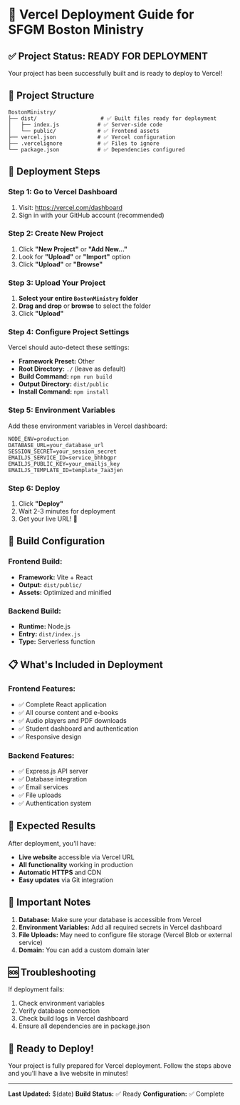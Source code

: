 # 🚀 Vercel Deployment Guide for SFGM Boston Ministry

## ✅ **Project Status: READY FOR DEPLOYMENT**

Your project has been successfully built and is ready to deploy to Vercel!

## 📁 **Project Structure**
```
BostonMinistry/
├── dist/                    # ✅ Built files ready for deployment
│   ├── index.js            # ✅ Server-side code
│   └── public/             # ✅ Frontend assets
├── vercel.json             # ✅ Vercel configuration
├── .vercelignore           # ✅ Files to ignore
└── package.json            # ✅ Dependencies configured
```

## 🚀 **Deployment Steps**

### **Step 1: Go to Vercel Dashboard**
1. Visit: https://vercel.com/dashboard
2. Sign in with your GitHub account (recommended)

### **Step 2: Create New Project**
1. Click **"New Project"** or **"Add New..."**
2. Look for **"Upload"** or **"Import"** option
3. Click **"Upload"** or **"Browse"**

### **Step 3: Upload Your Project**
1. **Select your entire `BostonMinistry` folder**
2. **Drag and drop** or **browse** to select the folder
3. Click **"Upload"**

### **Step 4: Configure Project Settings**
Vercel should auto-detect these settings:
- **Framework Preset:** Other
- **Root Directory:** `./` (leave as default)
- **Build Command:** `npm run build`
- **Output Directory:** `dist/public`
- **Install Command:** `npm install`

### **Step 5: Environment Variables**
Add these environment variables in Vercel dashboard:
```
NODE_ENV=production
DATABASE_URL=your_database_url
SESSION_SECRET=your_session_secret
EMAILJS_SERVICE_ID=service_bhhbgpr
EMAILJS_PUBLIC_KEY=your_emailjs_key
EMAILJS_TEMPLATE_ID=template_7aa3jen
```

### **Step 6: Deploy**
1. Click **"Deploy"**
2. Wait 2-3 minutes for deployment
3. Get your live URL! 🎉

## 🔧 **Build Configuration**

### **Frontend Build:**
- **Framework:** Vite + React
- **Output:** `dist/public/`
- **Assets:** Optimized and minified

### **Backend Build:**
- **Runtime:** Node.js
- **Entry:** `dist/index.js`
- **Type:** Serverless function

## 📋 **What's Included in Deployment**

### **Frontend Features:**
- ✅ Complete React application
- ✅ All course content and e-books
- ✅ Audio players and PDF downloads
- ✅ Student dashboard and authentication
- ✅ Responsive design

### **Backend Features:**
- ✅ Express.js API server
- ✅ Database integration
- ✅ Email services
- ✅ File uploads
- ✅ Authentication system

## 🎯 **Expected Results**

After deployment, you'll have:
- **Live website** accessible via Vercel URL
- **All functionality** working in production
- **Automatic HTTPS** and CDN
- **Easy updates** via Git integration

## 🚨 **Important Notes**

1. **Database:** Make sure your database is accessible from Vercel
2. **Environment Variables:** Add all required secrets in Vercel dashboard
3. **File Uploads:** May need to configure file storage (Vercel Blob or external service)
4. **Domain:** You can add a custom domain later

## 🆘 **Troubleshooting**

If deployment fails:
1. Check environment variables
2. Verify database connection
3. Check build logs in Vercel dashboard
4. Ensure all dependencies are in package.json

## 🎉 **Ready to Deploy!**

Your project is fully prepared for Vercel deployment. Follow the steps above and you'll have a live website in minutes!

---
**Last Updated:** $(date)
**Build Status:** ✅ Ready
**Configuration:** ✅ Complete
